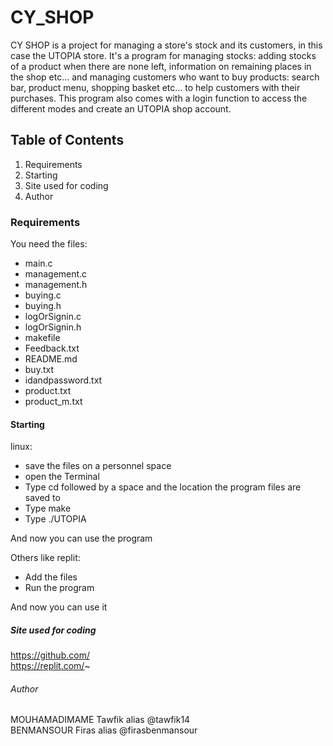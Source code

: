 # CY_SHOP 
CY SHOP is a project for managing a store's stock and its customers, in this case the UTOPIA store.
It's a program for managing stocks: adding stocks of a product when there are none left, information on remaining places in the shop etc... and managing customers who want to buy products: search bar, product menu, shopping basket etc... to help customers with their purchases. 
This program also comes with a login function to access the different modes and create an UTOPIA shop account.  
## Table of Contents
1. Requirements
2. Starting
3. Site used for coding
4. Author

### Requirements
You need the files:
- main.c
- management.c
- management.h
- buying.c
- buying.h
- logOrSignin.c
- logOrSignin.h
- makefile
- Feedback.txt
- README.md
- buy.txt
- idandpassword.txt
- product.txt
- product_m.txt


#### Starting
linux: 
- save the files on a personnel space
- open the Terminal
- Type cd followed by a space and the location the program files are saved to
- Type make
- Type ./UTOPIA
 
 And now you can use the program

 Others like replit:
- Add the files
- Run the program  
 
 And now you can use it

##### Site used for coding

 https://github.com/  
 https://replit.com/~

###### Author
MOUHAMADIMAME Tawfik alias @tawfik14  
BENMANSOUR Firas alias @firasbenmansour

